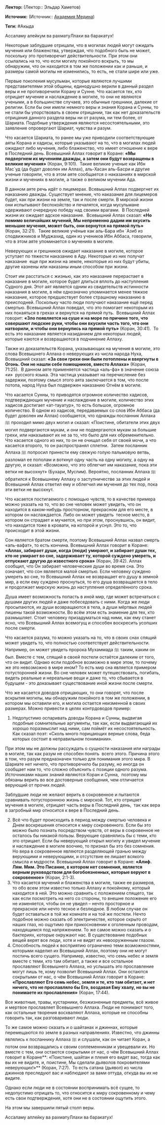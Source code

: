 **Лектор:** (Лектор:: Эльдар Хаметов)

**Источник:** (Источник:: [Академия Медина](https://web.medinaschool.org/school/))

**Теги:** #Акыда

Ассаламу алейкум ва рахматуЛлахи ва баракатух!


Некоторые заблудшие отрицали, что в могилах людей могут ожидать мучения или блаженства, утверждая, что подобного быть не может, поскольку это противоречит действительности. При этом они ссылались на то, что если могилу покойного вскрыть, то мы обнаружим, что он находится в том же положении как и раньше, и размеры самой могилы не изменились, то есть, не стали шире или уже.


Первые поколения мусульман, которые являются лучшими представителями этой общины, единодушно верили в данный раздел веры и не противоречили Корану и Сунне. Что касается тех, кто отрицает мучение и наслаждение в могиле, то они не являются учеными, а в большинстве случаев, это обычные грешники, далекие от религии. Если бы они имели немного веры и знания Корана и Сунны, то не стали бы упорствовать в своем отрицании, так как нет доказательств отрицания данного раздела веры ни от разума, ни тем более, от Шариата. Подобные утверждения являются несостоятельными, это заявление опровергают Шариат, чувства и разум.


Что касается Шариата, то ранее мы уже приводили соответствующие аяты Корана и хадисы, которые указывают на то, что в могилах людей ожидают либо мучения, либо блаженство, что имеет отношение к вере в Последний день. Всевышний Аллах говорит в Коране: **«Мы подвергнем их мучениям дважды, а затем они будут возвращены в великие мучения»** (Коран, 9:101).  Такие великие ученые как Ибн Мас`уд (да будет доволен им Аллах), аль-Хасан аль-Басри и другие ученые говорили, что в этом аяте сообщается о наказаниях в мирской жизни и мучениях в могиле, а также о великом мучении Ада.


В данном аяте речь идёт о лицемерах. Всевышний Аллах подвергнет их наказанию дважды. Существует мнение, что наказание для лицемеров будет, как при жизни на земле, так и после смерти. В мирской жизни они испытывают беспокойство и печалятся, когда мусульмане одерживают очередную победу над своими врагами.  В Последней жизни их ожидает адское наказание.  Всевышний Аллах сказал: **«Но помимо величайших мучений, Мы непременно дадим им вкусить меньшие мучения, может быть, они вернутся на прямой путь»** (Коран, 32:21).  Такие великие учёные как аль-Бара ибн `Азиб из сподвижников и Муджахид, один из учеников Ибн Аббаса, говорили, что в этом аяте упоминается о мучениях в могиле.


Неверующих и грешников ожидает наказание в могиле, которое уступает по тяжести наказанию в Аду. Некоторые из них получат наказание  еще при жизни на земле, некоторые из них будут убиты, другие казнены или наказаны иным способом при жизни.


Стоит им расстаться с жизнью, как это наказание перерастает в наказание в могиле, которое будет длиться вплоть до наступления Судного дня. Этот аят является одним из свидетельств истинности наказания в могиле, в нём однозначно упоминается менее тяжкое наказание, которое предшествует более страшному наказанию в преисподней. Поскольку часто люди получают наказание ещё перед смертью. Всевышний Аллах поведал, что это помогает некоторым из них покаяться в грехах и вернутся на прямой путь.  Всевышний Аллах говорит: **«Зло появляется на суше и на море по причине того, что совершают людские руки, чтобы они вкусили часть того, что они натворили, и чтобы они вернулись на прямой путь»** (Коран, 30:41).  То есть это наказание является назиданием для некоторых людей, которые каются и возвращаются в подчинение Аллаху.


Также из доказательств Корана, указывающих на мучения в могиле, это слова Всевышнего Аллаха о неверующих из числа народа Нуха, Всевышний сказал: **«За свои грехи они были потоплены и ввергнуты в Огонь. Они не нашли себе помощников, вместо Аллаха»** (Коран, 71:25).  В данном аяте применяется частица «аль-фа» в значение союза «и»  русского языка. Эта частица указывает на перечисление без задержки, поэтому смысл этого аята заключается в том, что после потопа, народ Нуха был подвержен наказанию Огнём в могиле.


Что касается Сунны, то приводятся огромное количество хадисов, подтверждающих мучение и наслаждение в могиле, количество этих хадисов достигает «ат-тауатур», то есть большое, огромное количество. В одном из хадисов, передаваемых со слов Ибн Аббаса (да будет доволен им Аллах) сообщается, что однажды посланник Аллаха ﷺ проходил мимо двух могил и сказал: «Поистине, обитатели этих двух могил подвергаются мукам, и они не подвергаются мукам за большие грехи, или наказывают их не за то, что было для них обременительно. Что касается одного из них, то он не очищал себя от своей мочи, а что касается второго, то он распространял сплетни.  Затем посланник Аллаха ﷺ попросил принести ему свежую голую пальмовую ветвь, разломал ее пополам и воткнул одну часть на одну могилу, а одну на другую, и сказал: «Возможно, что это облегчит им наказание, пока эти ветки не высохнут» (Бухари, Муслим). Вероятно, посланник Аллаха ﷺ обратился к Всевышнему Аллаху о заступничестве за этих людей и Всевышний Аллах ответил ему и облегчил им мучения до тех пор, пока эти ветки не высохнут.


Что касается постигаемого с помощью чувств, то в качестве примера можно указать на то, что во сне человек может увидеть, что он находится в каком-нибудь просторном, прекрасном для его месте, в котором он наслаждается. Либо он может увидеть  тесное место, в котором он страдает и мучается, но при этом, проснувшись, он видит, что находится тоже в кровати, на которой и уснул. Это то, что происходит в этой жизни.


Сон является братом смерти, поэтому Всевышний Аллах назвал смерть «аль-вафат», то есть кончина. Всевышний Аллах говорит в Коране: **«Аллах, забирает души, когда (люди) умирают, и забирает души тех, кто не умирает во сне, задерживает ту, которой суждено умереть, и отпускают другую до известного срока»** (Коран, 39:42). Аллах сообщил, что Он забирает человеческие души во время сна. Это означает, что сон является малой смертью. Если человеку суждено умереть во сне, то Всевышний Аллах не возвращает его душу в земной мир, а если ему суждено проснуться, то его душа возвращается в тело и продолжает мирскую жизнь до наступления определённого срока.


Душа имеет возможность попасть в иной мир, где может встречаться с душами других людей и даже побеседовать с ними. Когда же люди просыпаются, их души возвращаются в тела, а души мёртвых людей лишены такой возможности. Во всём этом есть знамение для тех, кто размышляет. Стоит человеку призадуматься над ними, как ему станет ясно, что Всевышний Аллах всемогущ и способен воскресить усопших после смерти.


Что касается разума, то можно указать на то, что в своих снах спящий может увидеть то, что полностью соответствует действительности. Например, он может увидеть пророка Мухаммада ﷺ таким, каким он был. Вместе с тем, спящий в своей постели остаётся далеким от того, что он видит. Однако если подобное возможно в мире этом, то почему же это невозможно в мире ином? То есть мир сна является примером потусторонней жизни. Во сне человек может путешествовать, погибать, видеть реальные и нереальные вещи и даже то, что сбывается в будущем - это доказывает существование иной жизни после смерти.


Что же касается доводов отрицающих, то они говорят, что после вскрытия могилы, мы обнаружим покойного в том же положении, в котором мы оставили его, и могила остается неизменной в своих размерах. Можно привести в целях контрдоводов пример:


1. Недопустимо оспаривать доводы Корана и Сунны, выдвигая подобные сомнительные аргументы, так как, если выдвигающий их хорошо поразмыслит над ними, сам поймёт их несостоятельность. Как сказал поэт: «Сколь много порицающих верные слова, беда которых состоит в неправильном понимании».


При этом мы не должны рассуждать о сущности наказания или награды в могиле, так как разум не способен понять  всего этого. Причина этого в том, что разум предназначен только для понимания этого мира. В Шариате нет ничего, что противоречило бы разуму, но иногда он сообщает нам то, что сложно объяснить с позиции одного разума. Источниками наших знаний являются Коран и Сунна,  поэтому мы обязаны верить во все достоверные сообщения, чем отличается верующий от прочих людей.


Заблудшие люди не желают верить в сокровенное и пытаются сравнивать потустороннюю жизнь с мирской. Тот, кто отрицает мучения в могиле, отрицает часть веры в Последний день,  так как вера в загробный мир относится к вере в Последний день.


2. Всё что будет происходить в период между смертью человека и Днем воскрешения относится к миру сокровенного. Если бы это можно было познать посредством чувств, от веры в сокровенное не осталось бы никакой пользы. Верующие сравнялись бы с теми, кто это отрицает. Если бы неверующий открыл могилу и увидел мучение и наслаждение в могиле воочию, то признал бы это без сомнения. Но вера в сокровенное являются разделяющей гранью между верующими и неверующими, и отсутствие ее лишает всякого смысла и мудрости. Всевышний Аллах говорит в Коране: **«Алиф. Лям. Мим. Это Писание, в котором нет сомнения, является верным руководством для богобоязненных, которые веруют в сокровенное»** (Коран, 2:1-3).
3. Что касается мучений и блаженства в могиле, также ее размеров, то обо всем этом известно только Аллаху и покойному, который находится в ней. Это можно сравнить с положением спящего, так как если посмотреть на него со стороны, то внешне положение его не изменяется, чтобы он не увидел – нечто просторное и прекрасное или нечто тесное и безлюдное. В любом случае он будет оставаться в той же комнате и на той же постели. Нечто подобное можно сказать об электричестве, которое скрыто от наших глаз, но ощутимо при прикосновении к оголенным проводам, находящимся под напряжением. То же самое можно сказать и о бактериях, которые окружают нас. В существование подобных вещей верят все люди, хотя и не видят их невооруженным глазом.
4. Способность людей к восприятию ограничено теми возможностями, которыми наделил их Всевышний Аллах, поэтому они не могут постичь всего сущего. Например, известно, что семь небес и земля вместе с теми, кто там обитает, а также и все остальное прославляют Всевышнего Аллаха, но услышать это прославление могут лишь те, кому позволит Всевышний Аллах. Они остаются сокрытыми от нас, о чём Всевышний Аллах говорит в Коране: **«Прославляют Его семь небес, земля и те, кто там обитает, и нет ничего, что не прославляло бы Его, воздавая Ему хвалу, но вы не понимаете их прославления»** (Коран, 17:44).


Все животные, травы, кустарники, безжизненные предметы, всё живое и мертвое прославляет Всевышнего Аллаха. Люди не понимают того, как остальные творения восхваляют Аллаха, которые не способны говорить так, как разговаривают люди.


То же самое можно сказать и о шайтанах и джиннах, которые перемещаются по земле в разных направлениях. Известно, что джинны являлись к посланнику Аллаха ﷺ и слушали, как он читает Коран, а потом они возвращались к своим соплеменникам и увещевали их. Но вместе с тем, они остаются сокрытыми от нас, о чём Всевышний Аллах говорит в Коране**: «Поистине, шайтан и племя его видят вас, тогда как вы их не видите, и, поистине, Мы сделали дьяволов покровителями неверующих!»** (Коран, 7:27).  То есть сатана (дьявол) из числа джиннов преследуют вас и наблюдают за вами оттуда, откуда вы их не видите.


Однако если люди не в состоянии воспринимать всё сущее, то недопустимо отрицать то, что относится к миру сокровенному и чему есть свои подтверждения, хотя они не в состоянии ощутить этого.


На этом мы завершили пятый столп веры.


Ассаламу аллейку ва рахматуЛлахи ва баракатух!

